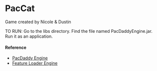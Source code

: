 # PacCat

Game created by Nicole & Dustin

TO RUN:
Go to the libs directory.  Find the file named PacDaddyEngine.jar.  Run it as an application.

#### Reference
- [PacDaddy Engine](https://github.com/misterdustinface/PacDaddy)
- [Feature Loader Engine](https://github.com/misterdustinface/FeatureLoader)
